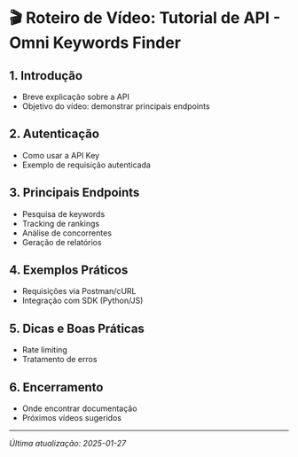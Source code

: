 # 🎬 **Roteiro de Vídeo: Tutorial de API - Omni Keywords Finder**

## 1. Introdução
- Breve explicação sobre a API
- Objetivo do vídeo: demonstrar principais endpoints

## 2. Autenticação
- Como usar a API Key
- Exemplo de requisição autenticada

## 3. Principais Endpoints
- Pesquisa de keywords
- Tracking de rankings
- Análise de concorrentes
- Geração de relatórios

## 4. Exemplos Práticos
- Requisições via Postman/cURL
- Integração com SDK (Python/JS)

## 5. Dicas e Boas Práticas
- Rate limiting
- Tratamento de erros

## 6. Encerramento
- Onde encontrar documentação
- Próximos vídeos sugeridos

---

*Última atualização: 2025-01-27* 